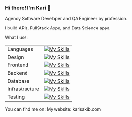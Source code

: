 ### Hi there! I'm Kari 👋

Agency Software Developer and QA Engineer by profession.

I build APIs, FullStack Apps, and Data Science apps.

What I use:

|||
| ----------- | ----------- |
| Languages   | [![My Skills](https://skillicons.dev/icons?i=js,ts,py)](https://github.com/karisakib/karisakib)    |
| Design    | [![My Skills](https://skillicons.dev/icons?i=figma)](https://github.com/karisakib/karisakib)        |
| Frontend    | [![My Skills](https://skillicons.dev/icons?i=react,tailwind)](https://github.com/karisakib/karisakib)        |
| Backend     | [![My Skills](https://skillicons.dev/icons?i=express,flask)](https://github.com/karisakib/karisakib) |
| Database    | [![My Skills](https://skillicons.dev/icons?i=mongodb,postgres)](https://github.com/karisakib/karisakib) |
| Infrastructure     | [![My Skills](https://skillicons.dev/icons?i=aws,docker,githubactions)](https://github.com/karisakib/karisakib) |
| Testing     | [![My Skills](https://skillicons.dev/icons?i=selenium,gherkin,postman)](https://github.com/karisakib/karisakib) |


You can find me on:
My website: karisakib.com
